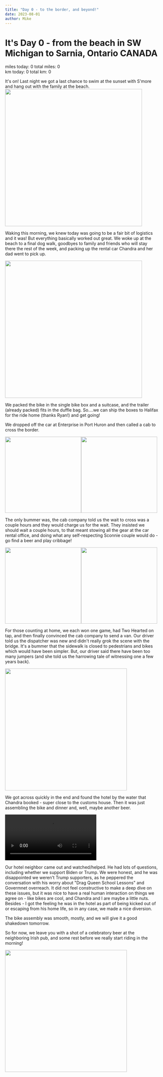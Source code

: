 ```yaml
---
title: "Day 0 - to the border, and beyond!"
date: 2023-08-01
author: Mike
---
```

# It's Day 0 - from the beach in SW Michigan to Sarnia, Ontario CANADA
miles today: 0      total miles: 0  
km today: 0         total km: 0

It's on! Last night we got a last chance to swim at the sunset with S'more and hang out with the family at the beach.  
<img src="../../../assets/images/beach2.jpg" width=450>

Waking this morning, we knew today was going to be a fair bit of logistics and it was! But everything basically worked out great. We woke up at the beach to a final dog walk, goodbyes to family and friends who will stay there the rest of the week, and packing up the rental car Chandra and her dad went to pick up. 

<img src="../../../assets/images/car.jpg" width=450>

We packed the bike in the single bike box and a suitcase, and the trailer (already packed) fits in the duffle bag. So....we can ship the boxes to Halifax for the ride home (thanks Ryan!) and get going!

We dropped off the car at Enterprise in Port Huron and then called a cab to cross the border.

<img src="../../../assets/images/CANADA.jpg" width=250><img src="../../../assets/images/ent.jpg" width=250>

The only bummer was, the cab company told us the wait to cross was a couple hours and they would charge us for the wait. They insisted we should wait a couple hours, to that meant stowing all the gear at the car rental office, and doing what any self-respecting Sconnie couple would do - go find a beer and play cribbage!

<img src="../../../assets/images/gaslite.jpg" width=250><img src="../../../assets/images/cribbage.jpg" width=250>

For those counting at home, we each won one game, had Two Hearted on tap, and then finally convinced the cab company to send a van. Our driver told us the dispatcher was new and didn't really grok the scene with the bridge. It's a bummer that the sidewalk is closed to pedestrians and bikes which would have been simpler. But, our driver said there have been too many jumpers (and she told us the harrowing tale of witnessing one a few years back).

<img src="../../../assets/images/bridge.jpg" width=400>

We got across quickly in the end and found the hotel by the water that Chandra booked - super close to the customs house. Then it was just assembling the bike and dinner and, well, maybe another beer.

<video src="../../../assets/images/tl_assemble.mov" controls="controls" style="max-width: 450px;">
</video>

Our hotel neighbor came out and watched/helped. He had lots of questions, including whether we support Biden or Trump. We were honest, and he was disappointed we weren't Trump supporters, as he peppered the conversation with his worry about "Drag Queen School Lessons" and Govermnet overreach. It did not feel constructive to make a deep dive on these issues, but it was nice to have a real human interaction on things we agree on - like bikes are cool, and Chandra and I are maybe a little nuts. Besides - I got the feeling he was in the hotel as part of being kicked out of or escaping from his home life, so in any case, we made a nice diversion.

The bike assembly was smooth, mostly, and we will give it a good shakedown tomorrow.

So for now, we leave you with a shot of a celebratory beer at the neighboring Irish pub, and some rest before we really start riding in the morning!

<img src="../../../assets/images/beer0.jpg" width=400>


<script src="https://giscus.app/client.js"
        data-repo="mnfienen/talulat"
        data-repo-id="R_kgDOJ7VzDA"
        data-category="Comments"
        data-category-id="DIC_kwDOJ7VzDM4CX6LC"
        data-mapping="url"
        data-strict="0"
        data-reactions-enabled="1"
        data-emit-metadata="0"
        data-input-position="top"
        data-theme="preferred_color_scheme"
        data-lang="en"
        crossorigin="anonymous"
        async>
</script>
